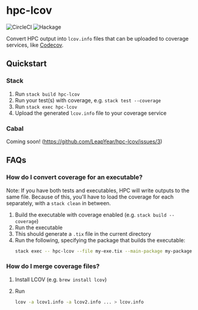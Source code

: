 # hpc-lcov

![CircleCI](https://img.shields.io/circleci/build/github/LeapYear/hpc-lcov)
![Hackage](https://img.shields.io/hackage/v/hpc-lcov)

Convert HPC output into `lcov.info` files that can be uploaded to coverage
services, like [Codecov](https://codecov.io).

## Quickstart

### Stack

1. Run `stack build hpc-lcov`
1. Run your test(s) with coverage, e.g. `stack test --coverage`
1. Run `stack exec hpc-lcov`
1. Upload the generated `lcov.info` file to your coverage service

### Cabal

Coming soon! (https://github.com/LeapYear/hpc-lcov/issues/3)

## FAQs

### How do I convert coverage for an executable?

Note: If you have both tests and executables, HPC will write outputs to the
same file. Because of this, you'll have to load the coverage for each
separately, with a `stack clean` in between.

1. Build the executable with coverage enabled (e.g. `stack build --coverage`)
1. Run the executable
1. This should generate a `.tix` file in the current directory
1. Run the following, specifying the package that builds the executable:
    ```bash
    stack exec -- hpc-lcov --file my-exe.tix --main-package my-package
    ```

### How do I merge coverage files?

1. Install LCOV (e.g. `brew install lcov`)
1. Run

    ```bash
    lcov -a lcov1.info -a lcov2.info ... > lcov.info
    ```
